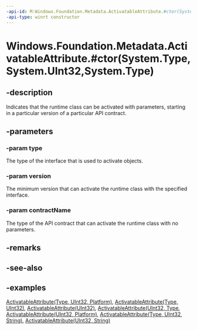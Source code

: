 ```yaml
---
-api-id: M:Windows.Foundation.Metadata.ActivatableAttribute.#ctor(System.Type,System.UInt32,System.Type)
-api-type: winrt constructor
---
```


# Windows.Foundation.Metadata.ActivatableAttribute.#ctor(System.Type,System.UInt32,System.Type)

<!--
public ActivatableAttribute (Type type, uint version, Type contractName);
-->


## -description

Indicates that the runtime class can be activated with parameters, starting in a particular version of a particular API contract.

## -parameters

### -param type

The type of the interface that is used to activate objects.

### -param version

The minimum version that can activate the runtime class with the specified interface.

### -param contractName

The type of the API contract that can activate the runtime class with no parameters.

## -remarks

## -see-also

## -examples

[ActivatableAttribute(Type, UInt32, Platform)](activatableattribute_activatableattribute_708913573.md),
[ActivatableAttribute(Type, UInt32)](activatableattribute_activatableattribute_810136521.md),
[ActivatableAttribute(UInt32)](activatableattribute_activatableattribute_885572907.md),
[ActivatableAttribute(UInt32, Type](activatableattribute_activatableattribute_903024379.md),
[ActivatableAttribute(UInt32, Platform)](activatableattribute_activatableattribute_1177778147.md),
[ActivatableAttribute(Type, UInt32, String)](activatableattribute_activatableattribute_1447974729.md),
[ActivatableAttribute(UInt32, String)](activatableattribute_activatableattribute_2016725141.md)
